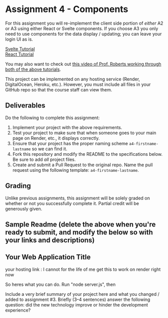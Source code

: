 Assignment 4 - Components
===

For this assignment you will re-implement the client side portion of *either* A2 or A3 using either React or Svelte components. If you choose A3 you only need to use components for the data display / updating; you can leave your login UI as is.

[Svelte Tutorial](https://github.com/jmcuneo/cs4241-guides/blob/master/using.svelte.md)  
[React Tutorial](https://github.com/jmcuneo/cs4241-guides/blob/master/using.react.md)  

You may also want to check out [this video of Prof. Roberts working through both of the above tutorials](https://echo360.org/media/75af2567-2f06-4851-baeb-1cfe8ea5cb48/public). 

This project can be implemented on any hosting service (Render, DigitalOcean, Heroku, etc.). However, you must include all files in your GitHub repo so that the course staff can view them.

Deliverables
---

Do the following to complete this assignment:

1. Implement your project with the above requirements.
1. Test your project to make sure that when someone goes to your main page on Render, etc., it displays correctly.
1. Ensure that your project has the proper naming scheme `a4-firstname-lastname` so we can find it.
1. Fork this repository and modify the README to the specifications below. Be sure to add *all* project files.
1. Create and submit a Pull Request to the original repo. Name the pull request using the following template: `a4-firstname-lastname`.

Grading
---
Unlike previous assignments, this assignment will be solely graded on whether or not you successfully complete it. Partial credit will be generously given.

Sample Readme (delete the above when you're ready to submit, and modify the below so with your links and descriptions)
---

## Your Web Application Title

your hosting link : I cannot for the life of me get this to work on render right now

So heres what you can do. Run "node server.js", then 

Include a very brief summary of your project here and what you changed / added to assignment #3. Briefly (3–4 sentences) answer the following question: did the new technology improve or hinder the development experience?
